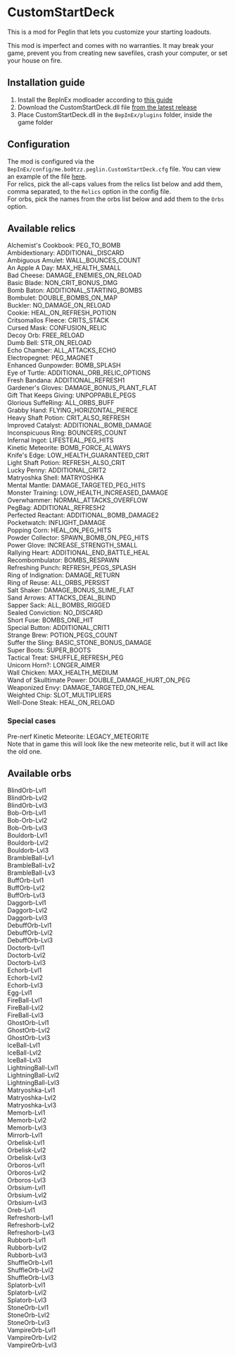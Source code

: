 ﻿# CustomStartDeck  
This is a mod for Peglin that lets you customize your
starting loadouts.

This mod is imperfect and comes with no warranties. It may break your game,
prevent you from creating new savefiles, crash your computer, or set your house on fire.

## Installation guide
1. Install the BepInEx modloader according to [this guide](https://docs.bepinex.dev/articles/user_guide/installation/index.html)
2. Download the CustomStartDeck.dll file [from the latest release](https://github.com/bo0tzz/CustomStartDeck/releases/latest/download/CustomStartDeck.dll)
3. Place CustomStartDeck.dll in the `BepInEx/plugins` folder, inside the game folder

## Configuration
The mod is configured via the `BepInEx/config/me.bo0tzz.peglin.CustomStartDeck.cfg` file. 
You can view an example of the file [here](https://github.com/bo0tzz/CustomStartDeck/blob/master/me.bo0tzz.peglin.CustomStartDeck.cfg).  
For relics, pick the all-caps values from the relics list below and add them, comma separated,
to the `Relics` option in the config file.  
For orbs, pick the names from the orbs list below and add them to the `Orbs` option.

## Available relics  
Alchemist's Cookbook: PEG_TO_BOMB  
Ambidextionary: ADDITIONAL_DISCARD  
Ambiguous Amulet: WALL_BOUNCES_COUNT  
An Apple A Day: MAX_HEALTH_SMALL  
Bad Cheese: DAMAGE_ENEMIES_ON_RELOAD  
Basic Blade: NON_CRIT_BONUS_DMG  
Bomb Baton: ADDITIONAL_STARTING_BOMBS  
Bombulet: DOUBLE_BOMBS_ON_MAP  
Buckler: NO_DAMAGE_ON_RELOAD  
Cookie: HEAL_ON_REFRESH_POTION  
Critsomallos Fleece: CRITS_STACK  
Cursed Mask: CONFUSION_RELIC  
Decoy Orb: FREE_RELOAD  
Dumb Bell: STR_ON_RELOAD  
Echo Chamber: ALL_ATTACKS_ECHO  
Electropegnet: PEG_MAGNET  
Enhanced Gunpowder: BOMB_SPLASH  
Eye of Turtle: ADDITIONAL_ORB_RELIC_OPTIONS  
Fresh Bandana: ADDITIONAL_REFRESH1  
Gardener's Gloves: DAMAGE_BONUS_PLANT_FLAT  
Gift That Keeps Giving: UNPOPPABLE_PEGS  
Glorious SuffeRing: ALL_ORBS_BUFF  
Grabby Hand: FLYING_HORIZONTAL_PIERCE  
Heavy Shaft Potion: CRIT_ALSO_REFRESH  
Improved Catalyst: ADDITIONAL_BOMB_DAMAGE  
Inconspicuous Ring: BOUNCERS_COUNT  
Infernal Ingot: LIFESTEAL_PEG_HITS  
Kinetic Meteorite: BOMB_FORCE_ALWAYS  
Knife's Edge: LOW_HEALTH_GUARANTEED_CRIT  
Light Shaft Potion: REFRESH_ALSO_CRIT  
Lucky Penny: ADDITIONAL_CRIT2  
Matryoshka Shell: MATRYOSHKA  
Mental Mantle: DAMAGE_TARGETED_PEG_HITS  
Monster Training: LOW_HEALTH_INCREASED_DAMAGE  
Overwhammer: NORMAL_ATTACKS_OVERFLOW  
PegBag: ADDITIONAL_REFRESH2  
Perfected Reactant: ADDITIONAL_BOMB_DAMAGE2  
Pocketwatch: INFLIGHT_DAMAGE  
Popping Corn: HEAL_ON_PEG_HITS  
Powder Collector: SPAWN_BOMB_ON_PEG_HITS  
Power Glove: INCREASE_STRENGTH_SMALL  
Rallying Heart: ADDITIONAL_END_BATTLE_HEAL  
Recombombulator: BOMBS_RESPAWN  
Refreshing Punch: REFRESH_PEGS_SPLASH  
Ring of Indignation: DAMAGE_RETURN  
Ring of Reuse: ALL_ORBS_PERSIST  
Salt Shaker: DAMAGE_BONUS_SLIME_FLAT  
Sand Arrows: ATTACKS_DEAL_BLIND  
Sapper Sack: ALL_BOMBS_RIGGED  
Sealed Conviction: NO_DISCARD  
Short Fuse: BOMBS_ONE_HIT  
Special Button: ADDITIONAL_CRIT1  
Strange Brew: POTION_PEGS_COUNT  
Suffer the Sling: BASIC_STONE_BONUS_DAMAGE  
Super Boots: SUPER_BOOTS  
Tactical Treat: SHUFFLE_REFRESH_PEG  
Unicorn Horn?: LONGER_AIMER  
Wall Chicken: MAX_HEALTH_MEDIUM  
Wand of Skulltimate Power: DOUBLE_DAMAGE_HURT_ON_PEG  
Weaponized Envy: DAMAGE_TARGETED_ON_HEAL  
Weighted Chip: SLOT_MULTIPLIERS  
Well-Done Steak: HEAL_ON_RELOAD

### Special cases
Pre-nerf Kinetic Meteorite: LEGACY_METEORITE  
Note that in game this will look like the new meteorite relic, but it will act like the old one.

## Available orbs
BlindOrb-Lvl1  
BlindOrb-Lvl2  
BlindOrb-Lvl3  
Bob-Orb-Lvl1  
Bob-Orb-Lvl2  
Bob-Orb-Lvl3  
Bouldorb-Lvl1  
Bouldorb-Lvl2  
Bouldorb-Lvl3  
BrambleBall-Lv1  
BrambleBall-Lv2  
BrambleBall-Lv3  
BuffOrb-Lvl1  
BuffOrb-Lvl2  
BuffOrb-Lvl3  
Daggorb-Lvl1  
Daggorb-Lvl2  
Daggorb-Lvl3  
DebuffOrb-Lvl1  
DebuffOrb-Lvl2  
DebuffOrb-Lvl3  
Doctorb-Lvl1  
Doctorb-Lvl2  
Doctorb-Lvl3  
Echorb-Lvl1  
Echorb-Lvl2  
Echorb-Lvl3  
Egg-Lvl1  
FireBall-Lvl1  
FireBall-Lvl2  
FireBall-Lvl3  
GhostOrb-Lvl1  
GhostOrb-Lvl2  
GhostOrb-Lvl3  
IceBall-Lvl1  
IceBall-Lvl2  
IceBall-Lvl3  
LightningBall-Lvl1  
LightningBall-Lvl2  
LightningBall-Lvl3  
Matryoshka-Lvl1  
Matryoshka-Lvl2  
Matryoshka-Lvl3  
Memorb-Lvl1  
Memorb-Lvl2  
Memorb-Lvl3  
Mirrorb-Lvl1  
Orbelisk-Lvl1  
Orbelisk-Lvl2  
Orbelisk-Lvl3  
Orboros-Lvl1  
Orboros-Lvl2  
Orboros-Lvl3  
Orbsium-Lvl1  
Orbsium-Lvl2  
Orbsium-Lvl3  
Oreb-Lvl1  
Refreshorb-Lvl1  
Refreshorb-Lvl2  
Refreshorb-Lvl3  
Rubborb-Lvl1  
Rubborb-Lvl2  
Rubborb-Lvl3  
ShuffleOrb-Lvl1  
ShuffleOrb-Lvl2  
ShuffleOrb-Lvl3  
Splatorb-Lvl1  
Splatorb-Lvl2  
Splatorb-Lvl3  
StoneOrb-Lvl1  
StoneOrb-Lvl2  
StoneOrb-Lvl3  
VampireOrb-Lvl1  
VampireOrb-Lvl2  
VampireOrb-Lvl3  
